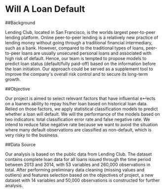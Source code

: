 # Will A Loan Default

##Background 

Lending Club, located in San Francisco, is the worlds largest peer-to-peer lending platform. Online peer-to-peer lending is a relatively new practice of lending money without going through a traditional financial intermediary, such as a bank. However, compared to the traditional types of loans, peer-to-peer loans are usually unsecured personal loans and associated with high risk of default. Hence, our team is tempted to propose models to predict loan status (default/fully paid-off) based on the information before the loan initiation. Our approach could be served as a supplement tool to improve the company's overall risk control and to secure its long-term growth. 

##Objective

Our project is aimed to select relevant factors that have influential e↵ects on a loaners ability to repay his/her loan based on historical loan data. Relied on those factors, we apply statistical classification models to predict whether a loan will default. We will the performance of the models based on two indicators: total classification error rate and false negative rate. We intend to reduce false negative rate because we want to avoid the situation where many default observations are classified as non-default, which is very risky to the business. 

##Data Source 
 
Our analysis is based on the public data from Lending Club. The dataset contains complete loan data for all loans issued through the time period between 2013 and 2014, with 53 variables and 260,000 observations in total. After performing preliminary data cleaning (missing values and outliers) and features selection based on the objectives of project, a new dataset with 14 variables and 50,000 observations is constructed for further analysis.
